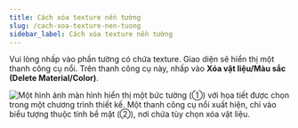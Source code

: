 ```yaml
---
title: Cách xóa texture nền tường
slug: /cach-xoa-texture-nen-tuong
sidebar_label: Cách xóa texture nền tường
---
```


Vui lòng nhấp vào phần tường có chứa texture. Giao diện sẽ hiển thị một thanh công cụ nổi. Trên thanh công cụ này, nhấp vào **Xóa vật liệu/Màu sắc (Delete Material/Color)**.

![Một hình ảnh màn hình hiển thị một bức tường (①) với họa tiết được chọn trong một chương trình thiết kế. Một thanh công cụ nổi xuất hiện, chỉ vào biểu tượng thuộc tính bề mặt (②), nơi chứa tùy chọn xóa vật liệu.](https://storage.googleapis.com/jegavn_kb/image_jegavn/140.1.png)